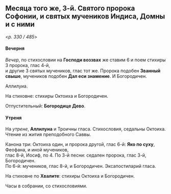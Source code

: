 
## Месяца того же, 3-й. Святого пророка Софонии, и святых мучеников Индиса, Домны и с ними  

<*p. 330 / 485*>

#### Вечерня

*Вечер*, по стихословии на **Господи воззвах** же ставим 6 и поем стихиры 3 пророка, глас 4-й,  
и другие 3 святых мучеников, глас тот же. Пророка подобен **Званный свыше**, мучеников подобен 
**Дал еси знамение**. И Богородичен.  

Аллилуиа. 

На стиховне: стихиры Октоиха и Богородичен.

Отпустительный: **Богородице Дево**. 

#### Утреня

На *утрене*, **Аллилуиа** и Троичны гласа. Стихословия, седальны Октоиха. 
Чтение из жития преподобного Саввы. 

Канона три: Октоиха один, и пророка другой, глас 6-й: **Яко по суху**, Феофана, и иной мучеников,  
глас 8-й, Иосиф, по 4. 
По 3-й песни: седален пророка, глас 3-й, Богородичен.   
По 6-й: мучеников, глас 8-й, и Богородичен. 
Эксапостиларий гласа. 

На стиховне по **Хвалите**: стихиры Октоиха и Богородичен.  

Часы в собрании, со стихословиями.
